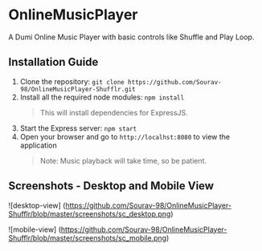 # OnlineMusicPlayer
A Dumi Online Music Player with basic controls like Shuffle and Play Loop.

## Installation Guide

1. Clone the repository:
```git clone https://github.com/Sourav-98/OnlineMusicPlayer-Shufflr.git```
2. Install all the required node modules:
```npm install```
   > This will install dependencies for ExpressJS.
3. Start the Express server:
```npm start```
4. Open your browser and go to `http://localhst:8080` to view the application
	> Note: Music playback will take time, so be patient.

## Screenshots - Desktop and Mobile View

![desktop-view]
(https://github.com/Sourav-98/OnlineMusicPlayer-Shufflr/blob/master/screenshots/sc_desktop.png)

![mobile-view]
(https://github.com/Sourav-98/OnlineMusicPlayer-Shufflr/blob/master/screenshots/sc_mobile.png)
